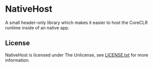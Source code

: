 # NativeHost
A small header-only library which makes it easier to host the CoreCLR runtime inside of an native app.

## License
NativeHost is licensed under The Unlicense, see [LICENSE.txt](/LICENSE.txt) for more information.